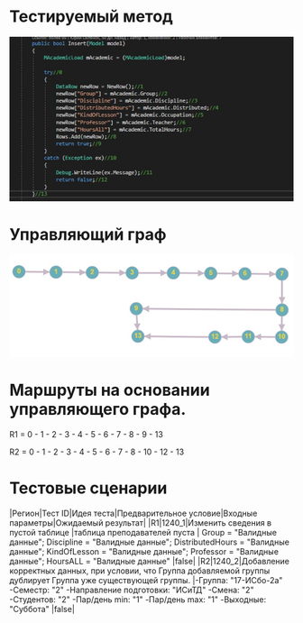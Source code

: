 # Тестируемый метод
![alt text](CODE.png "Тестируемый метод")
# Управляющий граф
![alt text](GRAPH.PNG "Управляющий граф")
# Маршруты на основании управляющего графа.

R1 = 0 - 1 - 2 - 3 - 4 - 5 - 6 - 7 - 8 - 9 - 13

R2 = 0 - 1 - 2 - 3 - 4 - 5 - 6 - 7 - 8 - 10 - 12 - 13   

# Тестовые сценарии
|Регион|Тест ID|Идея теста|Предварительное условие|Входные параметры|Ожидаемый результат|
|R1|1240_1|Изменить сведения в пустой таблице |таблица преподавателей пуста | Group = "Валидные данные"; Discipline = "Валидные данные"; DistributedHours = "Валидные данные"; KindOfLesson = "Валидные данные"; Professor = "Валидные данные"; HoursALL = "Валидные данные" |false|
|R2|1240_2|Добавление корректных данных, при условии, что Группа добавляемой группы дублирует Группа уже существующей группы. |-Группа: "17-ИСбо-2а" -Семестр: "2" -Направление подготовки: "ИСиТД" -Смена: "2" -Студентов: "2" -Пар/день min: "1" -Пар/день max: "1" -Выходные: "Суббота" |false|
